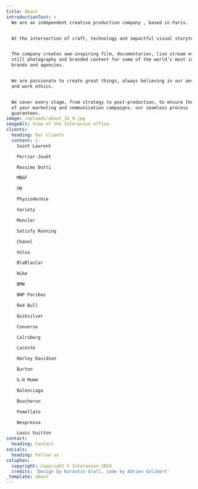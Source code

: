 ```yaml
---
title: About
introductionText: >
  We are an independent creative production company , based in Paris. 


  At the intersection of craft, technology and impactful visual storytelling. 


  The company creates awe-inspiring film, documentaries, live stream events,
  still photography and branded content for some of the world’s most influential
  brands and agencies.


  We are passionate to create great things, always believing in our aesthetic
  and work ethics.


  We cover every stage, from strategy to post-production, to ensure the success
  of your marketing and communication campaigns. our seamless process
  guarantees.
image: /uploads/about_16_9.jpg
imageAlt: View of the Interaxion office
clients:
  heading: Our clients
  content: |-
    Saint Laurent 

    Perrier-Jouët

    Massimo Dutti

    MB&F

    VW

    Physiodermie

    Variety 

    Moncler

    Satisfy Running

    Chanel

    Volvo

    BlaBlacCar

    Nike

    BMW

    BNP Paribas

    Red Bull

    Quiksilver

    Converse

    Calrsberg

    Lacoste

    Harley Davidson

    Burton

    G.H Mumm

    Balenciaga

    Boucheron

    Pomellato

    Nespresso

    Louis Vuitton
contact:
  heading: Contact
socials:
  heading: Follow us
colophon:
  copyright: Copyright © Interaxion 2024
  credits: 'Design by Korantin Grall, code by Adrien Galibert'
_template: about
---
```


